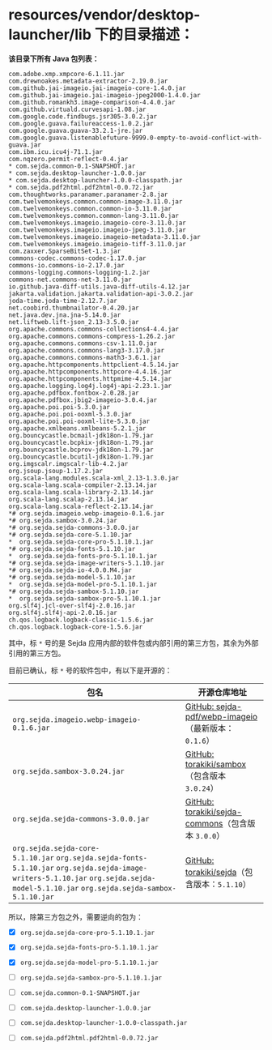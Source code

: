 # resources/vendor/desktop-launcher/lib 下的目录描述：

**该目录下所有 Java 包列表：**

```text
com.adobe.xmp.xmpcore-6.1.11.jar
com.drewnoakes.metadata-extractor-2.19.0.jar
com.github.jai-imageio.jai-imageio-core-1.4.0.jar
com.github.jai-imageio.jai-imageio-jpeg2000-1.4.0.jar
com.github.romankh3.image-comparison-4.4.0.jar
com.github.virtuald.curvesapi-1.08.jar
com.google.code.findbugs.jsr305-3.0.2.jar
com.google.guava.failureaccess-1.0.2.jar
com.google.guava.guava-33.2.1-jre.jar
com.google.guava.listenablefuture-9999.0-empty-to-avoid-conflict-with-guava.jar
com.ibm.icu.icu4j-71.1.jar
com.nqzero.permit-reflect-0.4.jar
* com.sejda.common-0.1-SNAPSHOT.jar
* com.sejda.desktop-launcher-1.0.0.jar
* com.sejda.desktop-launcher-1.0.0-classpath.jar
* com.sejda.pdf2html.pdf2html-0.0.72.jar
com.thoughtworks.paranamer.paranamer-2.8.jar
com.twelvemonkeys.common.common-image-3.11.0.jar
com.twelvemonkeys.common.common-io-3.11.0.jar
com.twelvemonkeys.common.common-lang-3.11.0.jar
com.twelvemonkeys.imageio.imageio-core-3.11.0.jar
com.twelvemonkeys.imageio.imageio-jpeg-3.11.0.jar
com.twelvemonkeys.imageio.imageio-metadata-3.11.0.jar
com.twelvemonkeys.imageio.imageio-tiff-3.11.0.jar
com.zaxxer.SparseBitSet-1.3.jar
commons-codec.commons-codec-1.17.0.jar
commons-io.commons-io-2.17.0.jar
commons-logging.commons-logging-1.2.jar
commons-net.commons-net-3.11.0.jar
io.github.java-diff-utils.java-diff-utils-4.12.jar
jakarta.validation.jakarta.validation-api-3.0.2.jar
joda-time.joda-time-2.12.7.jar
net.coobird.thumbnailator-0.4.20.jar
net.java.dev.jna.jna-5.14.0.jar
net.liftweb.lift-json_2.13-3.5.0.jar
org.apache.commons.commons-collections4-4.4.jar
org.apache.commons.commons-compress-1.26.2.jar
org.apache.commons.commons-csv-1.11.0.jar
org.apache.commons.commons-lang3-3.17.0.jar
org.apache.commons.commons-math3-3.6.1.jar
org.apache.httpcomponents.httpclient-4.5.14.jar
org.apache.httpcomponents.httpcore-4.4.16.jar
org.apache.httpcomponents.httpmime-4.5.14.jar
org.apache.logging.log4j.log4j-api-2.23.1.jar
org.apache.pdfbox.fontbox-2.0.28.jar
org.apache.pdfbox.jbig2-imageio-3.0.4.jar
org.apache.poi.poi-5.3.0.jar
org.apache.poi.poi-ooxml-5.3.0.jar
org.apache.poi.poi-ooxml-lite-5.3.0.jar
org.apache.xmlbeans.xmlbeans-5.2.1.jar
org.bouncycastle.bcmail-jdk18on-1.79.jar
org.bouncycastle.bcpkix-jdk18on-1.79.jar
org.bouncycastle.bcprov-jdk18on-1.79.jar
org.bouncycastle.bcutil-jdk18on-1.79.jar
org.imgscalr.imgscalr-lib-4.2.jar
org.jsoup.jsoup-1.17.2.jar
org.scala-lang.modules.scala-xml_2.13-1.3.0.jar
org.scala-lang.scala-compiler-2.13.14.jar
org.scala-lang.scala-library-2.13.14.jar
org.scala-lang.scalap-2.13.14.jar
org.scala-lang.scala-reflect-2.13.14.jar
*# org.sejda.imageio.webp-imageio-0.1.6.jar
*# org.sejda.sambox-3.0.24.jar
*# org.sejda.sejda-commons-3.0.0.jar
*# org.sejda.sejda-core-5.1.10.jar
*  org.sejda.sejda-core-pro-5.1.10.1.jar
*# org.sejda.sejda-fonts-5.1.10.jar
*  org.sejda.sejda-fonts-pro-5.1.10.1.jar
*# org.sejda.sejda-image-writers-5.1.10.jar
*# org.sejda.sejda-io-4.0.0.M4.jar
*# org.sejda.sejda-model-5.1.10.jar
*  org.sejda.sejda-model-pro-5.1.10.1.jar
*# org.sejda.sejda-sambox-5.1.10.jar
*  org.sejda.sejda-sambox-pro-5.1.10.1.jar
org.slf4j.jcl-over-slf4j-2.0.16.jar
org.slf4j.slf4j-api-2.0.16.jar
ch.qos.logback.logback-classic-1.5.6.jar
ch.qos.logback.logback-core-1.5.6.jar
```

其中，标 `*` 号的是 Sejda 应用内部的软件包或内部引用的第三方包，其余为外部引用的第三方包。

目前已确认，标 `*` 号的软件包中，有以下是开源的：

| 包名                                                                                                                                                                                     | 开源仓库地址                                                                                    |
| -------------------------------------------------------------------------------------------------------------------------------------------------------------------------------------- | ----------------------------------------------------------------------------------------- |
| `org.sejda.imageio.webp-imageio-0.1.6.jar`                                                                                                                                             | [GitHub: sejda-pdf/webp-imageio](https://github.com/sejda-pdf/webp-imageio)（最新版本：`0.1.6`） |
| `org.sejda.sambox-3.0.24.jar`                                                                                                                                                          | [GitHub: torakiki/sambox](https://github.com/torakiki/sambox)（包含版本 `3.0.24`）              |
| `org.sejda.sejda-commons-3.0.0.jar`                                                                                                                                                    | [GitHub: torakiki/sejda-commons](https://github.com/torakiki/sejda-commons)（包含版本 `3.0.0`） |
| `org.sejda.sejda-core-5.1.10.jar` `org.sejda.sejda-fonts-5.1.10.jar` `org.sejda.sejda-image-writers-5.1.10.jar` `org.sejda.sejda-model-5.1.10.jar` `org.sejda.sejda-sambox-5.1.10.jar` | [GitHub: torakiki/sejda](https://github.com/torakiki/sejda)（包含版本：`5.1.10`）                |

所以，除第三方包之外，需要逆向的包为：

- [x] `org.sejda.sejda-core-pro-5.1.10.1.jar`

- [x] `org.sejda.sejda-fonts-pro-5.1.10.1.jar`

- [x] `org.sejda.sejda-model-pro-5.1.10.1.jar`

- [ ] `org.sejda.sejda-sambox-pro-5.1.10.1.jar`

- [ ] `com.sejda.common-0.1-SNAPSHOT.jar`

- [ ] `com.sejda.desktop-launcher-1.0.0.jar`

- [ ] `com.sejda.desktop-launcher-1.0.0-classpath.jar`

- [ ] `com.sejda.pdf2html.pdf2html-0.0.72.jar`
